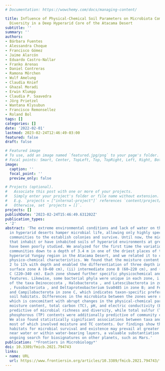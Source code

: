 ```yaml
---
# Documentation: https://wowchemy.com/docs/managing-content/

title: Influence of Physical-Chemical Soil Parameters on Microbiota Composition and
  Diversity in a Deep Hyperarid Core of the Atacama Desert
subtitle: ''
summary: ''
authors:
- Bárbara Fuentes
- Alessandra Choque
- Francisco Gómez
- Jaime Alarcón
- Eduardo Castro-Nallar
- Franko Arenas
- Daniel Contreras
- Ramona Mörchen
- Wulf Amelung
- Claudia Knief
- Ghazal Moradi
- Erwin Klumpp
- Claudia P. Saavedra
- Jörg Prietzel
- Wantana Klysubun
- Francisco Remonsellez
- Roland Bol
tags: []
categories: []
date: '2022-02-01'
lastmod: 2023-02-24T12:46:49-03:00
featured: false
draft: false

# Featured image
# To use, add an image named `featured.jpg/png` to your page's folder.
# Focal points: Smart, Center, TopLeft, Top, TopRight, Left, Right, BottomLeft, Bottom, BottomRight.
image:
  caption: ''
  focal_point: ''
  preview_only: false

# Projects (optional).
#   Associate this post with one or more of your projects.
#   Simply enter your project's folder or file name without extension.
#   E.g. `projects = ["internal-project"]` references `content/project/deep-learning/index.md`.
#   Otherwise, set `projects = []`.
projects: []
publishDate: '2023-02-24T15:46:49.631202Z'
publication_types:
- '2'
abstract: 'The extreme environmental conditions and lack of water on the soil surface
  in hyperarid deserts hamper microbial life, allowing only highly specialized microbial
  communities to the establish colonies and survive. Until now, the microbial communities
  that inhabit or have inhabited soils of hyperarid environments at greater depths
  have been poorly studied. We analyzed for the first time the variation in microbial
  communities down to a depth of 3.4 m in one of the driest places of the world, the
  hyperarid Yungay region in the Atacama Desert, and we related it to changes in soil
  physico-chemical characteristics. We found that the moisture content changed from
  2 to 11% with depth and enabled the differentiation of three depth intervals: (i)
  surface zone A (0–60 cm), (ii) intermediate zone B (60–220 cm), and (iii) deep zone
  C (220–340 cm). Each zone showed further specific physicochemical and mineralogical
  features. Likewise, some bacterial phyla were unique in each zone, i.e., members
  of the taxa Deinococcota , Halobacterota , and Latescibacterota in zone A; Crenarchaeota
  , Fusobacteriota , and Deltaproteobacterium Sva0485 in zone B; and Fervidibacteria
  and Campilobacterota in zone C, which indicates taxon-specific preferences in deep
  soil habitats. Differences in the microbiota between the zones were rather abrupt,
  which is concomitant with abrupt changes in the physical-chemical parameters. Overall,
  moisture content, total carbon (TC), pH, and electric conductivity (EC) were most
  predictive of microbial richness and diversity, while total sulfur (TS) and total
  phosphorous (TP) contents were additionally predictive of community composition.
  We also found statistically significant associations between taxa and soil properties,
  most of which involved moisture and TC contents. Our findings show that under-explored
  habitats for microbial survival and existence may prevail at greater soil depths
  near water or within water-bearing layers, a valuable substantiation also for the
  ongoing search for biosignatures on other planets, such as Mars.'
publication: '*Frontiers in Microbiology*'
doi: 10.3389/fmicb.2021.794743
links:
- name: URL
  url: https://www.frontiersin.org/articles/10.3389/fmicb.2021.794743/full
---
```

